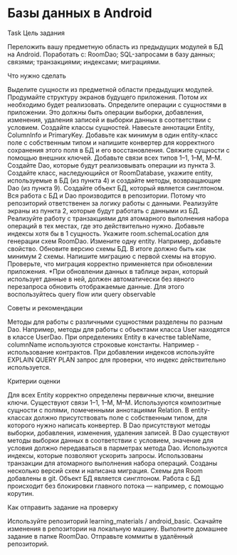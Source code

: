# Базы данных в Android

Task
Цель задания 

Переложить вашу предметную область из предыдущих модулей в БД на Android. 
Поработать c: 
RoomDao; 
SQL-запросами в базу данных; 
связями; 
транзакциями; 
индексами; 
миграциями. 


Что нужно сделать 

Выделите сущности из предметной области предыдущих модулей. 
Продумайте структуру экранов будущего приложения. Потом их необходимо будет реализовать. 
Определите операции с сущностями в приложении. Это должны быть операции выборки, добавления, изменения, удаления записей и выборки данных в соответствии с условием. 
Создайте классы сущностей. 
Навесьте аннотации Entity, ColumnInfo и PrimaryKey. 
Добавьте как минимум в один entity-класс поле с собственным типом и напишите конвертер для корректного сохранения этого поля в БД и его восстановления. 
Свяжите сущности с помощью внешних ключей. 
Добавьте связи всех типов 1–1, 1–М, М–М. 
Создайте Dao, которые будут реализовывать операции из пункта 3. 
Создайте класс, наследующийся от RoomDatabase, укажите entity, используемые в БД (из пункта 4) и создайте методы, возвращающие Dao (из пункта 9). 
Создайте объект БД, который является синглтоном. 
Вся работа с БД и Dao производится в репозитории. Потому что репозиторий ответственен за логику работы с данными. 
Реализуйте экраны из пункта 2, которые будут работать с данными из БД. 
Реализуйте работу с транзакциями для атомарного выполнения набора операций в тех местах, где это действительно нужно. 
Добавьте индексы хотя бы в 1 сущность. 
Укажите room.schemaLocation для генерации схем RoomDao. 
Измените одну entity. Например, добавьте свойство. Обновите версию схемы БД. В итоге должно быть как минимум 2 схемы. 
Напишите миграцию с первой схемы на вторую. Проверьте, что миграция корректно применяется при обновлении приложения. 
*При обновлении данных в таблице экран, который использует данные в ней, должен автоматически без явного перезапроса обновить отображаемые данные. Для этого воспользуйтесь query flow или query observable 



Советы и рекомендации 

Методы для работы с различными сущностями разделены по разным Dao. Например, методы для работы с объектами класса User находятся в классе UserDao. 
При определениях Entity в качестве tableName, columnName используются строковые константы. Например - использование контрактов. 
При добавлении индексов используйте EXPLAIN QUERY PLAN запрос для проверки, что индекс действительно используется. 


Критерии оценки 

Для всех Entity корректно определены первичные ключи, внешние ключи. 
Существуют связи 1–1, 1–М, М–М. 
Используются композитные сущности с полями, помеченными аннотациями Relation. 
В entity-классах должно присутствовать поле с собственным типом, для которого нужно написать конвертер. 
В Dao присутствуют методы выборки, добавления, изменения, удаления записей. 
В Dao существуют методы выборки данных в соответствии с условием, значение для условия должно передаваться в парметрах метода Dao. 
Используются индексы, которые позволяют ускорить запросы. 
Использованы транзакции для атомарного выполнения набора операций. 
Созданы несколько версий схем и написана миграция. Схемы для Room добавлены в git. 
Объект БД является синглтоном. 
Работа с БД происходит без блокировки главного потока — например, с помощью корутин. 


Как отправить задание на проверку

Используйте репозиторий learning_materials / android_basic. 
Скачайте изменения в репозитории на локальную машину. 
Выполните домашнее задание в папке RoomDao. 
Отправьте коммиты в удалённый репозиторий. 
